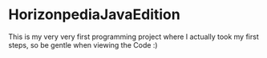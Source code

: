 # HorizonpediaJavaEdition

This is my very very first programming project where I actually took my first steps, so be gentle when viewing the Code :)

